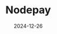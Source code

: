 ---  
layout: startup_page  
title: "Nodepay"  
id: "nodepay.ai"  
permalink: "/nodepaynodepay.ai12262024/"  
website: "https://www.nodepay.ai/"  
funding_round: ""  
funding_amount: "$7M"  
investors: "IDG Capital, Mythos, Elevate Ventures, IBC, Optic Capital, Funders.VC, Matthew Tan, Yusho Liu, Animoca Brands, Mirana, OKX Ventures, JUMP Crypto, Tokenbay Capital"  
about: "Nodepay is a decentralized AI platform that transforms unused internet bandwidth into real-time data pipelines for AI training. It leverages a global community of users to create a real-time data source, improving AI inference accuracy through Retrieval Augmented Generation (RAG). This approach rewards participants for contributing their spare bandwidth, creating a collaborative and innovative AI ecosystem."  
markets: "AI, Blockchain, Internet, Database, Artificial Intelligence (AI), Internet Service Providers, Other Commercial Services, IT Consulting and Outsourcing, Systems and Information Management"  
hq: "Indianapolis, Indiana, United States"  
founded_year: "2022"  
linkedin: "https://www.linkedin.com/company/nodepayai"  
twitter: "https://x.com/nodepay_ai"  
instagram: ""  
facebook: ""  
crunchbase: "https://www.crunchbase.com/organization/nodepay-fb75"  
pitchbook: "https://pitchbook.com/profiles/company/597748-51"  

date_display: "26-Dec-2024"  
date: "2024-12-26"

# SEO Optimization  
meta_title: "Nodepay -  Funding ($7M)"  
meta_description: "Nodepay, Nodepay is a decentralized AI platform that transforms unused internet bandwidth into real-time data pipelines for AI training. It leverages a global ..."  
meta_keywords: "Nodepay, AI, Blockchain, Internet, Database, Artificial Intelligence (AI), Internet Service Providers, Other Commercial Services, IT Consulting and Outsourcing, Systems and Information Management,  funding"  
canonical_url: "https://startup.projectstartups.com/nodepaynodepay.ai12262024/"  
---